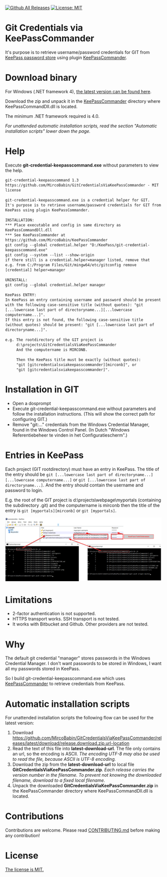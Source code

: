 [![Github All Releases](https://img.shields.io/github/downloads/MircoBabin/GitCredentialsViaKeePassCommander/total)](https://github.com/MircoBabin/GitCredentialsViaKeePassCommander/releases)
[![License: MIT](https://img.shields.io/badge/License-MIT-yellow.svg)](https://github.com/MircoBabin/GitCredentialsViaKeePassCommander/blob/master/LICENSE.md)

# Git Credentials via KeePassCommander
It's purpose is to retrieve username/password credentials for GIT from [KeePass password store](https://keepass.info/ "KeePass") using plugin [KeePassCommander](https://github.com/MircoBabin/KeePassCommander "KeePassCommander").

# Download binary
For Windows (.NET framework 4), [the latest version can be found here](https://github.com/MircoBabin/GitCredentialsViaKeePassCommander/releases/latest "Lastest Version").

Download the zip and unpack it in the [KeePassCommander](https://github.com/MircoBabin/KeePassCommander "KeePassCommander") directory where KeePassCommandDll.dll is located.

The minimum .NET framework required is 4.0.

*For unattended automatic installation scripts, read the section "Automatic installation scripts" lower down the page.*

# Help

Execute **git-credential-keepasscommand.exe** without parameters to view the help.

```
git-credential-keepasscommand 1.3
https://github.com/MircoBabin/GitCredentialsViaKeePassCommander - MIT license

git-credential-keepasscommand.exe is a credential helper for GIT.
It's purpose is to retrieve username/password credentials for GIT from KeePass using plugin KeePassCommander.

INSTALLATION:
*** Place executable and config in same directory as KeePassCommandDll.dll
*** See KeePassCommander at https://github.com/MircoBabin/KeePassCommander
git config --global credential.helper "D:/KeePass/git-credential-keepasscommand.exe"
git config --system --list --show-origin
if there still is a credential.helper=manager listed, remove that
e.g. from C:/Program Files/Git/mingw64/etc/gitconfig remove [credential] helper=manager

UNINSTALL:
git config --global credential.helper manager

KeePass ENTRY:
In KeePass an entry containing username and password should be present with the following case-sensitive title (without quotes): "git [...lowercase last part of directoryname...][...lowercase computername...]".
If this entry is not found, the following case-sensitive title (without quotes) should be present: "git [...lowercase last part of directoryname...]".

e.g. The rootdirectory of the GIT project is
     d:\projects\GitCredentialsViaKeePassCommander
     And the computername is MIRCONB.

     Then the KeePass title must be exactly (without quotes):
     "git [gitcredentialsviakeepasscommander][mirconb]", or
     "git [gitcredentialsviakeepasscommander]".

```

# Installation in GIT

* Open a dosprompt
* Execute git-credential-keepasscommand.exe without parameters and follow the installation instructions. (This will show the correct path for configuring GIT.)
* Remove "git:..." credentials from the Windows Credential Manager, found in the Windows Control Panel. (In Dutch "Windows Referentiebeheer te vinden in het Configuratiescherm".)

# Entries in KeePass

Each project (GIT rootdirectory) must have an entry in KeePass. The title of the entry should be ```git [...lowercase last part of directoryname...][...lowercase computername...]``` or ```git [...lowercase last part of directoryname...]```. And the entry should contain the username and password to login.

E.g. the root of the GIT project is d:\projects\webpage\myportals (containing the subdirectory .git) and the computername is mirconb then the title of the entry is ```git [myportals][mirconb]``` or ```git [myportals]```.

![ScreenshotEntries](screenshotentries.png)

# Limitations

* 2-factor authentication is not supported.
* HTTPS transport works. SSH transport is not tested.
* It works with Bitbucket and Github. Other providers are not tested.

# Why
The default git credential "manager" stores passwords in the Windows Credential Manager. I don't want passwords to be stored in Windows, I want all my passwords stored in KeePass.

So I build git-credential-keepasscommand.exe which uses [KeePassCommander](https://github.com/MircoBabin/KeePassCommander "KeePassCommander") to retrieve credentials from KeePass.

# Automatic installation scripts
For unattended installation scripts the following flow can be used for the latest version:

1) Download https://github.com/MircoBabin/GitCredentialsViaKeePassCommander/releases/latest/download/release.download.zip.url-location
2) Read the text of this file into **latest-download-url**. The file only contains an url, so the encoding is ASCII. *The encoding UTF-8 may also be used to read the file, because ASCII is UTF-8 encoding.*
3) Download the zip from the **latest-download-url** to local file **GitCredentialsViaKeePassCommander.zip**. *Each release carries the version number in the filename. To prevent not knowing the downloaded filename, download to a fixed local filename.*
4) Unpack the downloaded **GitCredentialsViaKeePassCommander.zip** in the KeePassCommander directory where KeePassCommandDll.dll is located.

# Contributions
Contributions are welcome. Please read [CONTRIBUTING.md](CONTRIBUTING.md "contributing") before making any contribution!

# License
[The license is MIT.](LICENSE.md "license")






